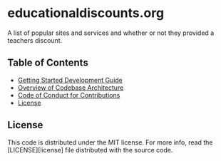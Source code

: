 # educationaldiscounts.org

A list of popular sites and services and whether or not they provided a teachers discount.

## Table of Contents
- [Getting Started Development Guide](./docs/getting-started.md)
- [Overview of Codebase Architecture](./docs/code-architecture.md)
- [Code of Conduct for Contributions](./docs/CODE_OF_CONDUCT.md)
- [License](#configuration)


## License
This code is distributed under the MIT license. For more info, read the
[LICENSE][license] file distributed with the source code.

